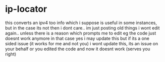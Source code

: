 # ip-locator
this converts an ipv4 too info which i suppose is useful in some instances, but in the case its not then i dont care.. im just posting old things i wont edit again.. unless there is a reason which prompts me to edit eg the code just doesnt work anymore in that case yes i may update this but if its a one sided issue (it works for me and not you) i wont update this, its an issue on your behalf or you edited the code and now it doesnt work (serves you right)
